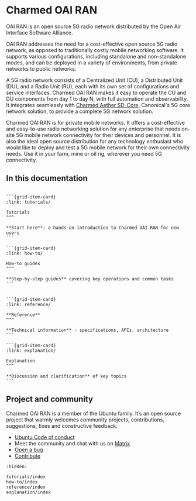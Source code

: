 # Charmed OAI RAN

OAI RAN is an open source 5G radio network distributed by the Open Air Interface Software Alliance.

OAI RAN addresses the need for a cost-effective open source 5G radio network, as opposed to traditionally costly mobile networking software. It supports various configurations, including standalone and non-standalone modes, and can be deployed in a variety of environments, from private networks to public networks.

A 5G radio network consists of a Centralized Unit (CU), a Distributed Unit (DU), and a Radio Unit (RU), each with its own set of configurations and service interfaces. Charmed OAI RAN makes it easy to operate the CU and DU components from day 1 to day N, with full automation and observability. It integrates seamlessly with [Charmed Aether SD-Core](https://canonical-charmed-aether-sd-core.readthedocs-hosted.com/en/latest/), Canonical's 5G core network solution, to provide a complete 5G network solution.

Charmed OAI RAN is for private mobile networks. It offers a cost-effective and easy-to-use radio networking solution for any enterprise that needs on-site 5G mobile network connectivity for their devices and personnel. It is also the ideal open source distribution for any technology enthusiast who would like to deploy and test a 5G mobile network for their own connectivity needs. Use it in your farm, mine or oil rig, wherever you need 5G connectivity.

## In this documentation

````{grid} 1 1 2 2

```{grid-item-card}
:link: tutorials/

Tutorials
^^^

**Start here**: a hands-on introduction to Charmed OAI RAN for new users
```

```{grid-item-card}
:link: how-to/

How-to guides
^^^

**Step-by-step guides** covering key operations and common tasks
```

````


````{grid} 1 1 2 2

```{grid-item-card}
:link: reference/

**Reference**
^^^

**Technical information** - specifications, APIs, architecture
```

```{grid-item-card}
:link: explanation/

Explanation
^^^

**Discussion and clarification** of key topics
```

````

## Project and community

Charmed OAI RAN is a member of the Ubuntu family. It’s an open source project that warmly welcomes community projects, contributions, suggestions, fixes and constructive feedback.

- [Ubuntu Code of conduct](https://ubuntu.com/community/ethos/code-of-conduct)
- Meet the community and chat with us on [Matrix](https://matrix.to/#/#charmhub-charmed5g:ubuntu.com)
- [Open a bug](https://github.com/canonical/charmed-oai-ran/issues)
- [Contribute](https://github.com/canonical/charmed-oai-ran/)

```{toctree}
:hidden:

tutorials/index
how-to/index
reference/index
explanation/index
```
